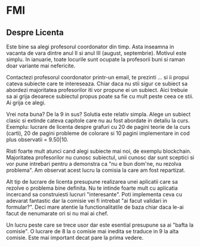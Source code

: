 # FMI

## Despre Licenta
Este bine sa alegi profesorul coordonator din timp. Asta inseamna in vacanta de vara dintre anul II si anul III (august, septembrie). Motivul este simplu. In ianuarie, toate locurile sunt ocupate la profesorii buni si raman doar variante mai nefericite.<br>

Contactezi profesorul coordonator printr-un email, te prezinti ... si ii propui cateva subiecte care te intereseaza. Chiar daca nu stii sigur ce subiect sa abordezi majoritatea profesorilor iti vor propune ei un subiect. Aici trebuie sa ai grija deoarece subiectul propus poate sa fie cu mult peste ceea ce stii. Ai grija ce alegi.<br>

Vrei nota buna? De la 9 in sus? Solutia este relativ simpla. Alege un subiect clasic si extinde cateva capitole care nu au fost abordate in detaliu la curs. Exemplu: lucrare de licenta despre grafuri cu 20 de pagini teorie de la curs (carti), 20 de pagini probleme de colorare si 10 pagini implementare in cod plus observatii = 9.50|10.<br>

Risti foarte mult atunci cand alegi subiecte mai noi, de exemplu blockchain. Majoritatea profesorilor nu cunosc subiectul, unii cunosc dar sunt sceptici si vor pune intrebari pentru a demonstra ca "nu e bun dom'ne, nu rezolva problema". Am observat acest lucru la comisia la care am fost repartizat.<br>

Alt tip de lucrare de licenta presupune realizarea unei aplicatii care sa rezolve o problema bine definita. Nu te intinde foarte mult cu aplicatia incercand sa construiesti lucruri "interesante". Poti implementa ceva cu adevarat fantastic dar la comisie vei fi intrebat "ai facut validari in formular?". Deci mare atentie la functionalitatile de baza chiar daca le-ai facut de nenumarate ori si nu mai ai chef.<br>

Un lucru peste care se trece usor dar este esential presupune sa ai "bafta la comisie". O lucrare de 8 la o comisie mai inedita se traduce in 9 la alta comisie. Este mai important decat pare la prima vedere.
